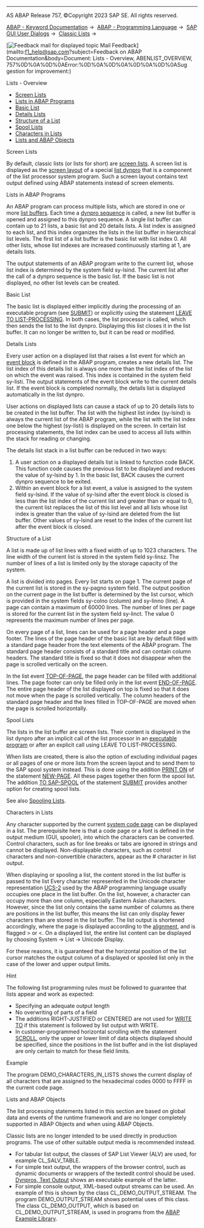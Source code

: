   

* * *

AS ABAP Release 757, ©Copyright 2023 SAP SE. All rights reserved.

[ABAP - Keyword Documentation](https://help.sap.com/doc/abapdocu_757_index_htm/7.57/en-US/abenabap.htm) →  [ABAP - Programming Language](https://help.sap.com/doc/abapdocu_757_index_htm/7.57/en-US/abenabap_reference.htm) →  [SAP GUI User Dialogs](https://help.sap.com/doc/abapdocu_757_index_htm/7.57/en-US/abenabap_screens.htm) →  [Classic Lists](https://help.sap.com/doc/abapdocu_757_index_htm/7.57/en-US/abenabap_dynpro_list.htm) → 

 [![](Mail.gif?object=Mail.gif&sap-language=EN "Feedback mail for displayed topic") Mail Feedback](mailto:f1_help@sap.com?subject=Feedback on ABAP Documentation&body=Document: Lists - Overview, ABENLIST_OVERVIEW, 757%0D%0A%0D%0AError:%0D%0A%0D%0A%0D%0A%0D%0ASug
gestion for improvement:)

Lists - Overview

-   [Screen Lists](#@@ITOC@@ABENLIST_OVERVIEW_1)
-   [Lists in ABAP Programs](#@@ITOC@@ABENLIST_OVERVIEW_2)
-   [Basic List](#@@ITOC@@ABENLIST_OVERVIEW_3)
-   [Details Lists](#@@ITOC@@ABENLIST_OVERVIEW_4)
-   [Structure of a List](#@@ITOC@@ABENLIST_OVERVIEW_5)
-   [Spool Lists](#@@ITOC@@ABENLIST_OVERVIEW_6)
-   [Characters in Lists](#@@ITOC@@ABENLIST_OVERVIEW_7)
-   [Lists and ABAP Objects](#@@ITOC@@ABENLIST_OVERVIEW_8)

Screen Lists   

By default, classic lists (or lists for short) are [screen lists](https://help.sap.com/doc/abapdocu_757_index_htm/7.57/en-US/abenscreen_list_glosry.htm "Glossary Entry"). A screen list is displayed as the [screen layout](https://help.sap.com/doc/abapdocu_757_index_htm/7.57/en-US/abenscreen_glosry.htm "Glossary Entry") of a special [list dynpro](https://help.sap.com/doc/abapdocu_757_index_htm/7.57/en-US/abenlist_dynpro_glosry.htm "Glossary Entry") that is a component of the list processor system program. Such a screen layout contains text output defined using ABAP statements instead of screen elements.

Lists in ABAP Programs   

An ABAP program can process multiple lists, which are stored in one or more [list buffers](https://help.sap.com/doc/abapdocu_757_index_htm/7.57/en-US/abenlist_buffer_glosry.htm "Glossary Entry"). Each time a [dynpro sequence](https://help.sap.com/doc/abapdocu_757_index_htm/7.57/en-US/abendynpro_sequence_glosry.htm "Glossary Entry") is called, a new list buffer is opened and assigned to this dynpro sequence. A single list buffer can contain up to 21 lists, a basic list and 20 details lists. A list index is assigned to each list, and this index organizes the lists in the list buffer in hierarchical list levels. The first list of a list buffer is the basic list with list index 0. All other lists, whose list indexes are increased continuously starting at 1, are details lists.

The output statements of an ABAP program write to the current list, whose list index is determined by the system field sy-lsind. The current list after the call of a dynpro sequence is the basic list. If the basic list is not displayed, no other list levels can be created.

Basic List   

The basic list is displayed either implicitly during the processing of an executable program (see [SUBMIT](https://help.sap.com/doc/abapdocu_757_index_htm/7.57/en-US/abapsubmit.htm)) or explicitly using the statement [LEAVE TO LIST-PROCESSING](https://help.sap.com/doc/abapdocu_757_index_htm/7.57/en-US/abapleave_to_list-processing.htm). In both cases, the list processor is called, which then sends the list to the list dynpro. Displaying this list closes it in the list buffer. It can no longer be written to, but it can be read or modified.

Details Lists   

Every user action on a displayed list that raises a list event for which an [event block](https://help.sap.com/doc/abapdocu_757_index_htm/7.57/en-US/abenevent_block_glosry.htm "Glossary Entry") is defined in the ABAP program, creates a new details list. The list index of this details list is always one more than the list index of the list on which the event was raised. This index is contained in the system field sy-listi. The output statements of the event block write to the current details list. If the event block is completed normally, the details list is displayed automatically in the list dynpro.

User actions on displayed lists can cause a stack of up to 20 details lists to be created in the list buffer. The list with the highest list index (sy-lsind) is always the current list of the ABAP program, while the list with the list index one below the highest (sy-listi) is displayed on the screen. In certain list processing statements, the list index can be used to access all lists within the stack for reading or changing.

The details list stack in a list buffer can be reduced in two ways:

1.  A user action on a displayed details list is linked to function code BACK. This function code causes the previous list to be displayed and reduces the value of sy-lsind by 1. In the basic list, BACK causes the current dynpro sequence to be exited.
2.  Within an event block for a list event, a value is assigned to the system field sy-lsind. If the value of sy-lsind after the event block is closed is less than the list index of the current list and greater than or equal to 0, the current list replaces the list of this list level and all lists whose list index is greater than the value of sy-lsind are deleted from the list buffer. Other values of sy-lsind are reset to the index of the current list after the event block is closed.

Structure of a List   

A list is made up of list lines with a fixed width of up to 1023 characters. The line width of the current list is stored in the system field sy-linsz. The number of lines of a list is limited only by the storage capacity of the system.

A list is divided into pages. Every list starts on page 1. The current page of the current list is stored in the sy-pagno system field. The output position on the current page in the list buffer is determined by the list cursor, which is provided in the system fields sy-colno (column) and sy-linno (line). A page can contain a maximum of 60000 lines. The number of lines per page is stored for the current list in the system field sy-linct. The value 0 represents the maximum number of lines per page.

On every page of a list, lines can be used for a page header and a page footer. The lines of the page header of the basic list are by default filled with a standard page header from the text elements of the ABAP program. The standard page header consists of a standard title and can contain column headers. The standard title is fixed so that it does not disappear when the page is scrolled vertically on the screen.

In the list event [TOP-OF-PAGE](https://help.sap.com/doc/abapdocu_757_index_htm/7.57/en-US/abaptop-of-page.htm), the page header can be filled with additional lines. The page footer can only be filled only in the list event [END-OF-PAGE](https://help.sap.com/doc/abapdocu_757_index_htm/7.57/en-US/abapend-of-page.htm). The entire page header of the list displayed on top is fixed so that it does not move when the page is scrolled vertically. The column headers of the standard page header and the lines filled in TOP-OF-PAGE are moved when the page is scrolled horizontally.

Spool Lists   

The lists in the list buffer are screen lists. Their content is displayed in the list dynpro after an implicit call of the list processor in an [executable program](https://help.sap.com/doc/abapdocu_757_index_htm/7.57/en-US/abenexecutable_program_glosry.htm "Glossary Entry") or after an explicit call using LEAVE TO LIST-PROCESSING.

When lists are created, there is also the option of excluding individual pages or all pages of one or more lists from the screen layout and to send them to the SAP spool system instead. This is done using the addition [PRINT ON](https://help.sap.com/doc/abapdocu_757_index_htm/7.57/en-US/abapnew-page_print.htm) of the statement [NEW-PAGE](https://help.sap.com/doc/abapdocu_757_index_htm/7.57/en-US/abapnew-page.htm). All these pages together then form the spool list. The addition [TO SAP-SPOOL](https://help.sap.com/doc/abapdocu_757_index_htm/7.57/en-US/abapsubmit_list_options.htm) of the statement [SUBMIT](https://help.sap.com/doc/abapdocu_757_index_htm/7.57/en-US/abapsubmit.htm) provides another option for creating spool lists.

See also [Spooling Lists](https://help.sap.com/doc/abapdocu_757_index_htm/7.57/en-US/abenprint.htm).

Characters in Lists   

Any character supported by the current [system code page](https://help.sap.com/doc/abapdocu_757_index_htm/7.57/en-US/abensystem_codepage_glosry.htm "Glossary Entry") can be displayed in a list. The prerequisite here is that a code page or a font is defined in the output medium (GUI, spooler), into which the characters can be converted. Control characters, such as for line breaks or tabs are ignored in strings and cannot be displayed. Non-displayable characters, such as control characters and non-convertible characters, appear as the # character in list output.

When displaying or spooling a list, the content stored in the list buffer is passed to the list Every character represented in the Unicode character representation [UCS-2](https://help.sap.com/doc/abapdocu_757_index_htm/7.57/en-US/abenucs2_glosry.htm "Glossary Entry") used by the ABAP programming language usually occupies one place in the list buffer. On the list, however, a character can occupy more than one column, especially Eastern Asian characters. However, since the list only contains the same number of columns as there are positions in the list buffer, this means the list can only display fewer characters than are stored in the list buffer. The list output is shortened accordingly, where the page is displayed according to the [alignment](https://help.sap.com/doc/abapdocu_757_index_htm/7.57/en-US/abenalignment_gap_glosry.htm "Glossary Entry"), and is flagged \> or <. On a displayed list, the entire list content can be displayed by choosing System → List → Unicode Display.

For these reasons, it is guaranteed that the horizontal position of the list cursor matches the output column of a displayed or spooled list only in the case of the lower and upper output limits.

Hint

The following list programming rules must be followed to guarantee that lists appear and work as expected:

-   Specifying an adequate output length
-   No overwriting of parts of a field
-   The additions RIGHT-JUSTIFIED or CENTERED are not used for [WRITE TO](https://help.sap.com/doc/abapdocu_757_index_htm/7.57/en-US/abapwrite_to.htm) if this statement is followed by list output with WRITE.
-   In customer-programmed horizontal scrolling with the statement [SCROLL](https://help.sap.com/doc/abapdocu_757_index_htm/7.57/en-US/abapscroll.htm), only the upper or lower limit of data objects displayed should be specified, since the positions in the list buffer and in the list displayed are only certain to match for these field limits.

Example

The program DEMO\_CHARACTERS\_IN\_LISTS shows the current display of all characters that are assigned to the hexadecimal codes 0000 to FFFF in the current code page.

Lists and ABAP Objects   

The list processing statements listed in this section are based on global data and events of the runtime framework and are no longer completely supported in ABAP Objects and when using ABAP Objects.

Classic lists are no longer intended to be used directly in production programs. The use of other suitable output media is recommended instead.

-   For tabular list output, the classes of SAP List Viewer (ALV) are used, for example CL\_SALV\_TABLE.
-   For simple text output, the wrappers of the browser control, such as dynamic documents or wrappers of the textedit control should be used. [Dynpros, Text Output](https://help.sap.com/doc/abapdocu_757_index_htm/7.57/en-US/abentext_output_abexa.htm) shows an executable example of the latter.
-   For simple console output, XML-based output streams can be used. An example of this is shown by the class CL\_DEMO\_OUTPUT\_STREAM. The program DEMO\_OUTPUT\_STREAM shows potential uses of this class. The class CL\_DEMO\_OUTPUT, which is based on CL\_DEMO\_OUTPUT\_STREAM, is used in programs from the [ABAP Example Library](https://help.sap.com/doc/abapdocu_757_index_htm/7.57/en-US/abenabap_examples.htm).